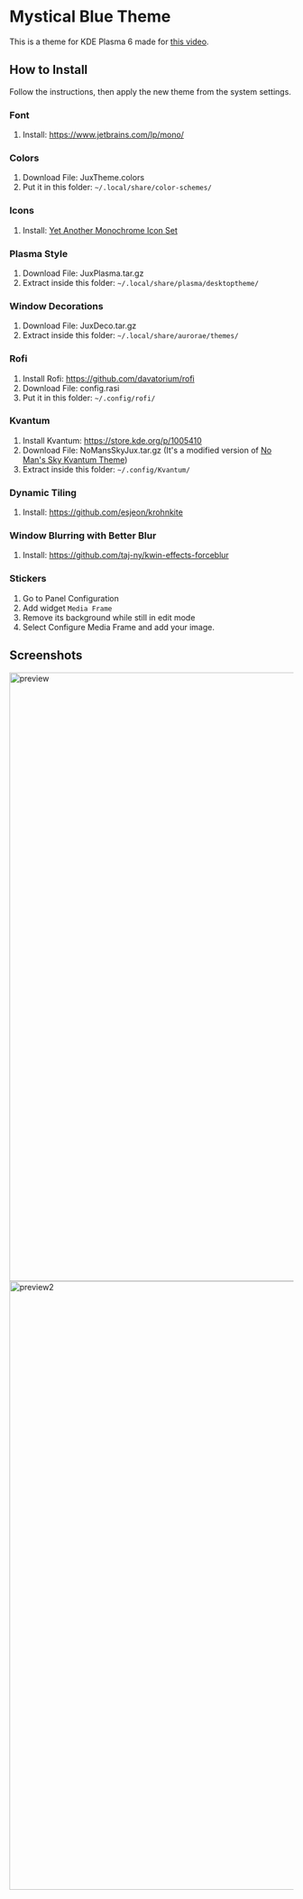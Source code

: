 # Mystical Blue Theme
This is a theme for KDE Plasma 6 made for [this video](https://youtu.be/prG9xFkvlNg).

## How to Install
Follow the instructions, then apply the new theme from the system settings.

### Font
1. Install: https://www.jetbrains.com/lp/mono/

### Colors
1. Download File: JuxTheme.colors
2. Put it in this folder: `~/.local/share/color-schemes/`

### Icons
1. Install: [Yet Another Monochrome Icon Set](https://store.kde.org/p/2303161)

### Plasma Style
1. Download File: JuxPlasma.tar.gz
2. Extract inside this folder: `~/.local/share/plasma/desktoptheme/`

### Window Decorations
1. Download File: JuxDeco.tar.gz
2. Extract inside this folder: `~/.local/share/aurorae/themes/`

### Rofi
1. Install Rofi: https://github.com/davatorium/rofi
2. Download File: config.rasi
3. Put it in this folder: `~/.config/rofi/`

### Kvantum
1. Install Kvantum: https://store.kde.org/p/1005410
2. Download File: NoMansSkyJux.tar.gz (It's a modified version of [No Man's Sky Kvantum Theme](https://www.pling.com/p/1398154))
3. Extract inside this folder: `~/.config/Kvantum/`

### Dynamic Tiling
1. Install: https://github.com/esjeon/krohnkite

### Window Blurring with Better Blur
1. Install: https://github.com/taj-ny/kwin-effects-forceblur

### Stickers
1. Go to Panel Configuration
2. Add widget `Media Frame`
3. Remove its background while still in edit mode
4. Select Configure Media Frame and add your image.

## Screenshots

<img width="1920" height="1080" alt="preview" src="https://github.com/user-attachments/assets/3cfcdaa0-2a44-46f3-8b80-c8eef29ac3ad" />
<img width="1920" height="1080" alt="preview2" src="https://github.com/user-attachments/assets/ed8ef71a-3f90-4dea-9f49-6bd740d4418f" />

